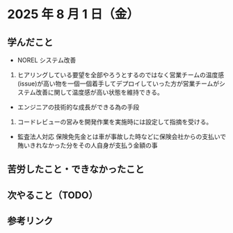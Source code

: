 # 2025 年 8 月 1 日（金）

## 学んだこと

- NOREL システム改善

1. ヒアリングしている要望を全部やろうとするのではなく営業チームの温度感(issue)が高い物を一個一個着手してデプロイしていった方が営業チームがシステム改善に関して温度感が高い状態を維持できる。

- エンジニアの技術的な成長ができる為の手段

1. コードレビューの営みを開発作業を実施時には設定して指摘を受ける。

- 監査法人対応
  保険免先金とは車が事故した時などに保険会社からの支払いで賄いきれなかった分をその人自身が支払う金額の事

## 苦労したこと・できなかったこと

## 次やること（TODO）

## 参考リンク
